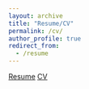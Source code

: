 ```yaml
---
layout: archive
title: "Resume/CV"
permalink: /cv/
author_profile: true
redirect_from:
  - /resume
---
```


[Resume](https://locross93.github.io/files/Logan_Cross_Resume.pdf)
[CV](https://locross93.github.io/files/Logan_Cross_CV.pdf)
